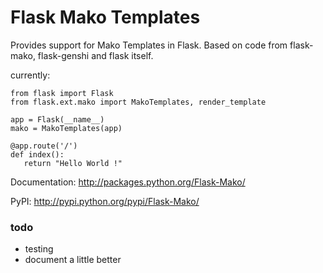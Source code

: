 Flask Mako Templates
====================

Provides support for Mako Templates in Flask. Based on code from flask-mako,
flask-genshi and flask itself.

currently:

    from flask import Flask
    from flask.ext.mako import MakoTemplates, render_template

    app = Flask(__name__)
    mako = MakoTemplates(app)
   
    @app.route('/')
    def index():
       return "Hello World !"
       
       
Documentation: http://packages.python.org/Flask-Mako/

PyPI: http://pypi.python.org/pypi/Flask-Mako/


### todo 

- testing
- document a little better
